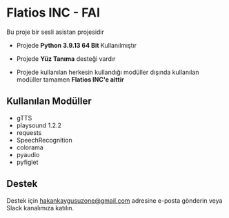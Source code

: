 
# Flatios INC - **FAI**

Bu proje bir sesli asistan projesidir

- Projede **Python 3.9.13 64 Bit** Kullanılmıştır

- Projede **Yüz Tanıma** desteği vardır

- Projede kullanılan herkesin kullandığı modüller dışında kullanılan modüller tamamen **Flatios INC'e aittir**


## Kullanılan Modüller

- gTTS
- playsound 1.2.2
- requests
- SpeechRecognition
- colorama
- pyaudio
- pyfiglet
  
## Destek

Destek için hakankaygusuzone@gmail.com adresine e-posta gönderin veya Slack kanalımıza katılın.

  
